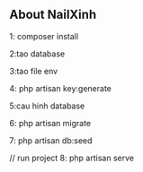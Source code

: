 
## About NailXinh

1: composer install

2:tao database

3:tao file env

4: php artisan key:generate

5:cau hinh database

6: php artisan migrate

7: php artisan db:seed

// run project
8: php artisan serve

